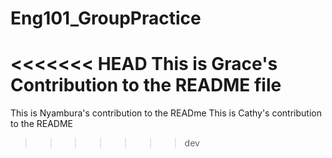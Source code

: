 # Eng101_GroupPractice

<<<<<<< HEAD
This is Grace's Contribution to the README file
=======
This is Nyambura's contribution to the READme
This is Cathy's contribution to the README
>>>>>>> dev
